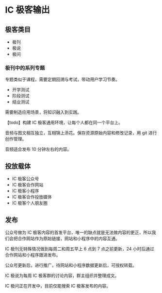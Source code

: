 # IC 极客输出

## 极客类目

- 极刊
- 极说
- 极问

### 极刊中的系列专题

专题类似于课程，需要定期回溯与考试，带动用户学习节奏。

- 开学测试
- 阶段测试
- 结业测试

需要制造应用场景，将知识融入到实践。

【todo】构建 IC 极客通用环境，让每个人都在同一个平台上。

音频与图文相互独立，互相锦上添花。保存资源原始内容和修改记录，用 git 进行创作管理。

音频适合发布 10 分钟左右的内容。

## 投放载体

- IC 极客公众号
- IC 极客合作网站
- IC 极客小程序
- IC 极客合作投放媒体
- IC 极客个人朋友圈

## 发布

公众号做为 IC 极客内容的首发平台，唯一的缺点就是无法做内容的更正，所以我们会把合作网站作为原始链接，网站和小程序中的内容互通。

IC 极刊无特殊情况做到每周二和周五早上 6 点到 7 点之前更新，24 小时后通过合作网站和小程序跟进发布。

公众号更新后，进行推广，待网站和小程序数据更新后，可授权转载。

IC 极说为每周 IC 极客群的讨论内容，群主组织并整理成文。

IC 极问正在开发中，目前仅能搜索 IC 极客发布的内容。